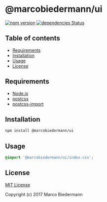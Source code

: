 # @marcobiedermann/ui

[![npm version](https://badge.fury.io/js/%40marcobiedermann%2Fui.svg)](https://badge.fury.io/js/%40marcobiedermann%2Fui)
[![dependencies Status](https://david-dm.org/marcobiedermann/ui/status.svg?path=packages/ui)](https://david-dm.org/marcobiedermann/ui?path=packages/ui)

## Table of contents

* [Requirements](#requirements)
* [Installation](#installation)
* [Usage](#usage)
* [License](#license)

## Requirements

* [Node.js](https://nodejs.org)
* [postcss](https://github.com/postcss/postcss)
* [postcss-import](https://github.com/postcss/postcss-import)

## Installation

```sh
npm install @marcobiedermann/ui
```

## Usage

```css
@import '@marcobiedermann/ui/index.css';
```

## License

[MIT License](../../LICENSE)

Copyright (c) 2017 Marco Biedermann
